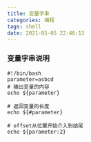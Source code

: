 ```yaml
---
title: 变量字串
categories: 编程
tags: shell
date: 2021-05-05 22:46:13
---
```


### 变量字串说明
```shell
#!/bin/bash
parameter=asbcd
# 输出变量的内容
echo ${parameter}

# 返回变量的长度
echo ${#parameter}

# offset从位置开始介入到结尾
echo ${parameter:2}


```
